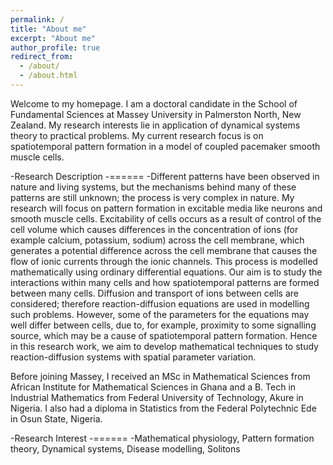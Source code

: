 ```yaml
---
permalink: /
title: "About me"
excerpt: "About me"
author_profile: true
redirect_from: 
  - /about/
  - /about.html
---
```

Welcome to my homepage. I am a doctoral candidate in the School of Fundamental Sciences at Massey University in Palmerston North, New Zealand. My research interests lie in application of dynamical systems theory to practical problems. My current research focus is on spatiotemporal pattern formation in a model of coupled pacemaker smooth muscle cells. 

-Research Description
-======
-Different patterns have been observed in nature and living systems, but the mechanisms behind many of these patterns are still unknown; the process is very complex in nature. My research will focus on pattern formation in excitable media like neurons and smooth muscle cells. Excitability of cells occurs as a result of control of the cell volume which causes differences in the concentration of ions (for example calcium, potassium, sodium) across the cell membrane, which generates a potential difference across the cell membrane that causes the flow of ionic currents through the ionic channels. This process is modelled mathematically using ordinary differential equations. Our aim is to study the interactions within many cells and how spatiotemporal patterns are formed between many cells. Diffusion and transport of ions between cells are considered; therefore reaction-diffusion equations are used in modelling such problems. However, some of the parameters for the equations may well differ between cells, due to, for example, proximity to some signalling source, which may be a cause of spatiotemporal pattern formation. Hence in this research work, we aim to develop mathematical techniques to study reaction-diffusion systems with spatial parameter variation.

Before joining Massey, I received an MSc in Mathematical Sciences from African Institute for Mathematical Sciences in Ghana and a B. Tech in Industrial Mathematics from Federal University of Technology, Akure in Nigeria. I also had a diploma in Statistics from the Federal Polytechnic Ede in Osun State, Nigeria.

-Research Interest
-======
-Mathematical physiology, Pattern formation theory, Dynamical systems, Disease modelling, Solitons




